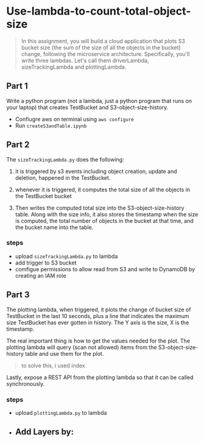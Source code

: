 # Use-lambda-to-count-total-object-size
> In this assignment, you will build a cloud application that plots S3 bucket size (the sum of the size of all the objects in the bucket)  change, following the microservice architecture. Specifically, you'll write three lambdas. Let's call them driverLambda, sizeTrackingLambda and plottingLambda. 

## Part 1

Write a python program (not a lambda, just a python program that runs on your laptop) that creates TestBucket and S3-object-size-history.

- Confiugre aws on terminal using
`aws configure`
- Run `createS3andTable.ipynb`

## Part 2

The `sizeTrackingLambda.py` does the following:

1. it is triggered by s3 events including object creation, update and deletion, happened in the TestBucket.

2. whenever it is triggered, it computes the total size of all the objects in the TestBucket bucket

3. Then writes the computed total size into the S3-object-size-history table. Along with the size info, it also stores the timestamp when the size is computed, the total number of objects in the bucket at that time, and the bucket name into the table.

### steps
- upload `sizeTrackingLambda.py` to lambda
- add trigger to S3 bucket
- comfigue permissions to allow read from S3 and write to DynamoDB by creating an IAM role

## Part 3
The plotting lambda, when triggered, it plots the change of bucket size of TestBucket in the last 10 seconds, plus a line that indicates the maximum size TestBucket has ever gotten in history. The Y axis is the size, X is the timestamp.

The real important thing is how to get the values needed for the plot. The plotting lambda will query (scan not allowed) items from the S3-object-size-history table and use them for the plot.
> to solve this, i used index

Lastly, expose a REST API from the plotting lambda so that it can be called synchronously.
### steps
- upload `plottingLambda.py` to lambda
- Add Layers by:
    -
